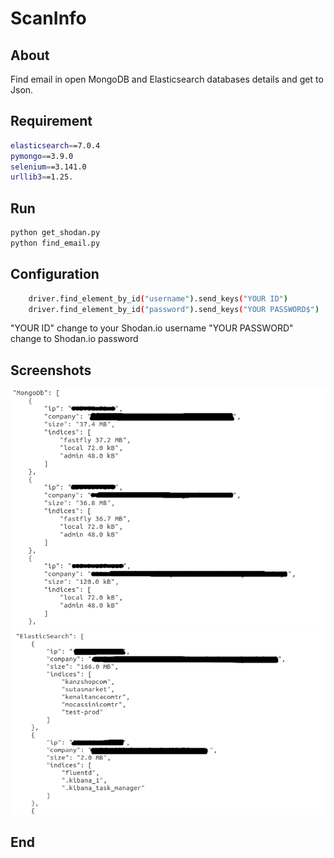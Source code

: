 # ScanInfo

## About
Find email in open MongoDB and Elasticsearch databases details and get to Json.


## Requirement
```bash
elasticsearch==7.0.4
pymongo==3.9.0
selenium==3.141.0
urllib3==1.25.
```
## Run
 ```bash
python get_shodan.py
python find_email.py
```

## Configuration
```bash
    driver.find_element_by_id("username").send_keys("YOUR ID")
    driver.find_element_by_id("password").send_keys("YOUR PASSWORD$")
```
"YOUR ID" change to your Shodan.io username
"YOUR PASSWORD" change to Shodan.io password

## Screenshots
![Alt text](/venv/image.png?raw=true "MongoDb Output")
![Alt text](/venv/image2.png?raw=true "ElasticSearch Output")


## End



